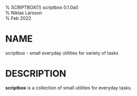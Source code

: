 % SCRIPTBOX(1) scriptbox 0.1.0a0  
% Niklas Larsson  
% Feb 2022  

# NAME
scriptbox - small everyday utilities for variety of tasks

# DESCRIPTION
**scriptbox** is a collection of small utilities for everyday tasks.
